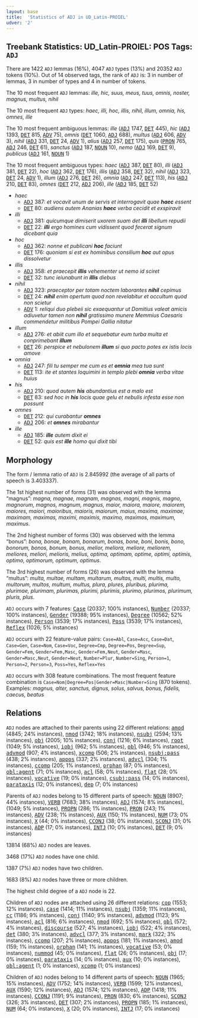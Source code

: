 ```yaml
---
layout: base
title:  'Statistics of ADJ in UD_Latin-PROIEL'
udver: '2'
---
```


## Treebank Statistics: UD_Latin-PROIEL: POS Tags: `ADJ`

There are 1422 `ADJ` lemmas (16%), 4047 `ADJ` types (13%) and 20352 `ADJ` tokens (10%).
Out of 14 observed tags, the rank of `ADJ` is: 3 in number of lemmas, 3 in number of types and 4 in number of tokens.

The 10 most frequent `ADJ` lemmas: <em>ille, hic, suus, meus, tuus, omnis, noster, magnus, multus, nihil</em>

The 10 most frequent `ADJ` types:  <em>haec, illi, hoc, illis, nihil, illum, omnia, his, omnes, ille</em>

The 10 most frequent ambiguous lemmas: <em>ille</em> (<tt><a href="la_proiel-pos-ADJ.html">ADJ</a></tt> 1747, <tt><a href="la_proiel-pos-DET.html">DET</a></tt> 445), <em>hic</em> (<tt><a href="la_proiel-pos-ADJ.html">ADJ</a></tt> 1393, <tt><a href="la_proiel-pos-DET.html">DET</a></tt> 815, <tt><a href="la_proiel-pos-ADV.html">ADV</a></tt> 75), <em>omnis</em> (<tt><a href="la_proiel-pos-DET.html">DET</a></tt> 1060, <tt><a href="la_proiel-pos-ADJ.html">ADJ</a></tt> 688), <em>multus</em> (<tt><a href="la_proiel-pos-ADJ.html">ADJ</a></tt> 606, <tt><a href="la_proiel-pos-ADV.html">ADV</a></tt> 3), <em>nihil</em> (<tt><a href="la_proiel-pos-ADJ.html">ADJ</a></tt> 331, <tt><a href="la_proiel-pos-DET.html">DET</a></tt> 24, <tt><a href="la_proiel-pos-ADV.html">ADV</a></tt> 1), <em>alius</em> (<tt><a href="la_proiel-pos-ADJ.html">ADJ</a></tt> 257, <tt><a href="la_proiel-pos-DET.html">DET</a></tt> 175), <em>quis</em> (<tt><a href="la_proiel-pos-PRON.html">PRON</a></tt> 765, <tt><a href="la_proiel-pos-ADJ.html">ADJ</a></tt> 246, <tt><a href="la_proiel-pos-DET.html">DET</a></tt> 61), <em>sanctus</em> (<tt><a href="la_proiel-pos-ADJ.html">ADJ</a></tt> 187, <tt><a href="la_proiel-pos-NOUN.html">NOUN</a></tt> 10), <em>nemo</em> (<tt><a href="la_proiel-pos-ADJ.html">ADJ</a></tt> 169, <tt><a href="la_proiel-pos-DET.html">DET</a></tt> 9), <em>publicus</em> (<tt><a href="la_proiel-pos-ADJ.html">ADJ</a></tt> 161, <tt><a href="la_proiel-pos-NOUN.html">NOUN</a></tt> 1)

The 10 most frequent ambiguous types:  <em>haec</em> (<tt><a href="la_proiel-pos-ADJ.html">ADJ</a></tt> 387, <tt><a href="la_proiel-pos-DET.html">DET</a></tt> 80), <em>illi</em> (<tt><a href="la_proiel-pos-ADJ.html">ADJ</a></tt> 381, <tt><a href="la_proiel-pos-DET.html">DET</a></tt> 22), <em>hoc</em> (<tt><a href="la_proiel-pos-ADJ.html">ADJ</a></tt> 362, <tt><a href="la_proiel-pos-DET.html">DET</a></tt> 176), <em>illis</em> (<tt><a href="la_proiel-pos-ADJ.html">ADJ</a></tt> 358, <tt><a href="la_proiel-pos-DET.html">DET</a></tt> 32), <em>nihil</em> (<tt><a href="la_proiel-pos-ADJ.html">ADJ</a></tt> 323, <tt><a href="la_proiel-pos-DET.html">DET</a></tt> 24, <tt><a href="la_proiel-pos-ADV.html">ADV</a></tt> 1), <em>illum</em> (<tt><a href="la_proiel-pos-ADJ.html">ADJ</a></tt> 276, <tt><a href="la_proiel-pos-DET.html">DET</a></tt> 26), <em>omnia</em> (<tt><a href="la_proiel-pos-ADJ.html">ADJ</a></tt> 247, <tt><a href="la_proiel-pos-DET.html">DET</a></tt> 113), <em>his</em> (<tt><a href="la_proiel-pos-ADJ.html">ADJ</a></tt> 210, <tt><a href="la_proiel-pos-DET.html">DET</a></tt> 83), <em>omnes</em> (<tt><a href="la_proiel-pos-DET.html">DET</a></tt> 212, <tt><a href="la_proiel-pos-ADJ.html">ADJ</a></tt> 206), <em>ille</em> (<tt><a href="la_proiel-pos-ADJ.html">ADJ</a></tt> 185, <tt><a href="la_proiel-pos-DET.html">DET</a></tt> 52)


* <em>haec</em>
  * <tt><a href="la_proiel-pos-ADJ.html">ADJ</a></tt> 387: <em>et vocavit unum de servis et interrogavit quae <b>haec</b> essent</em>
  * <tt><a href="la_proiel-pos-DET.html">DET</a></tt> 80: <em>audiens autem Ananias <b>haec</b> verba cecidit et exspiravit</em>
* <em>illi</em>
  * <tt><a href="la_proiel-pos-ADJ.html">ADJ</a></tt> 381: <em>quicumque dimiserit uxorem suam det <b>illi</b> libellum repudii</em>
  * <tt><a href="la_proiel-pos-DET.html">DET</a></tt> 22: <em><b>illi</b> ergo homines cum vidissent quod fecerat signum dicebant quia</em>
* <em>hoc</em>
  * <tt><a href="la_proiel-pos-ADJ.html">ADJ</a></tt> 362: <em>nonne et publicani <b>hoc</b> faciunt</em>
  * <tt><a href="la_proiel-pos-DET.html">DET</a></tt> 176: <em>quoniam si est ex hominibus consilium <b>hoc</b> aut opus dissolvetur</em>
* <em>illis</em>
  * <tt><a href="la_proiel-pos-ADJ.html">ADJ</a></tt> 358: <em>et praecepit <b>illis</b> vehementer ut nemo id sciret</em>
  * <tt><a href="la_proiel-pos-DET.html">DET</a></tt> 32: <em>tunc ieiunabunt in <b>illis</b> diebus</em>
* <em>nihil</em>
  * <tt><a href="la_proiel-pos-ADJ.html">ADJ</a></tt> 323: <em>praeceptor per totam noctem laborantes <b>nihil</b> cepimus</em>
  * <tt><a href="la_proiel-pos-DET.html">DET</a></tt> 24: <em><b>nihil</b> enim opertum quod non revelabitur et occultum quod non scietur</em>
  * <tt><a href="la_proiel-pos-ADV.html">ADV</a></tt> 1: <em>reliqui duo plebeii sic exaequantur ut Domitius valeat amicis adiuvetur tamen non <b>nihil</b> gratissimo munere Memmius Caesaris commendetur militibus Pompei Gallia nitatur</em>
* <em>illum</em>
  * <tt><a href="la_proiel-pos-ADJ.html">ADJ</a></tt> 276: <em>et abiit cum illo et sequebatur eum turba multa et conprimebant <b>illum</b></em>
  * <tt><a href="la_proiel-pos-DET.html">DET</a></tt> 26: <em>perspice et nebulonem <b>illum</b> si quo pacto potes ex istis locis amove</em>
* <em>omnia</em>
  * <tt><a href="la_proiel-pos-ADJ.html">ADJ</a></tt> 247: <em>fili tu semper me cum es et <b>omnia</b> mea tua sunt</em>
  * <tt><a href="la_proiel-pos-DET.html">DET</a></tt> 113: <em>ite et stantes loquimini in templo plebi <b>omnia</b> verba vitae huius</em>
* <em>his</em>
  * <tt><a href="la_proiel-pos-ADJ.html">ADJ</a></tt> 210: <em>quod autem <b>his</b> abundantius est a malo est</em>
  * <tt><a href="la_proiel-pos-DET.html">DET</a></tt> 83: <em>sed hoc in <b>his</b> locis quae gelu et nebulis infesta esse non possunt</em>
* <em>omnes</em>
  * <tt><a href="la_proiel-pos-DET.html">DET</a></tt> 212: <em>qui curabantur <b>omnes</b></em>
  * <tt><a href="la_proiel-pos-ADJ.html">ADJ</a></tt> 206: <em>et <b>omnes</b> mirabantur</em>
* <em>ille</em>
  * <tt><a href="la_proiel-pos-ADJ.html">ADJ</a></tt> 185: <em><b>ille</b> autem dixit ei</em>
  * <tt><a href="la_proiel-pos-DET.html">DET</a></tt> 52: <em>quis est <b>ille</b> homo qui dixit tibi</em>

## Morphology

The form / lemma ratio of `ADJ` is 2.845992 (the average of all parts of speech is 3.403337).

The 1st highest number of forms (31) was observed with the lemma “magnus”: <em>magna, magnae, magnam, magnas, magni, magnis, magno, magnorum, magnos, magnum, magnus, maior, maiora, maiore, maiorem, maiores, maiori, maioribus, maioris, maiorum, maius, maxima, maximae, maximam, maximas, maximi, maximis, maximo, maximos, maximum, maximus</em>.

The 2nd highest number of forms (30) was observed with the lemma “bonus”: <em>bona, bonae, bonam, bonarum, bonas, bone, boni, bonis, bono, bonorum, bonos, bonum, bonus, melior, meliora, meliore, meliorem, meliores, meliori, melioris, melius, optima, optimam, optime, optimi, optimis, optimo, optimorum, optimum, optimus</em>.

The 3rd highest number of forms (26) was observed with the lemma “multus”: <em>multa, multae, multam, multarum, multas, multi, multis, multo, multorum, multos, multum, multus, plura, plures, pluribus, plurima, plurimae, plurimam, plurimas, plurimi, plurimis, plurimo, plurimos, plurimum, pluris, plus</em>.

`ADJ` occurs with 7 features: <tt><a href="la_proiel-feat-Case.html">Case</a></tt> (20337; 100% instances), <tt><a href="la_proiel-feat-Number.html">Number</a></tt> (20337; 100% instances), <tt><a href="la_proiel-feat-Gender.html">Gender</a></tt> (19388; 95% instances), <tt><a href="la_proiel-feat-Degree.html">Degree</a></tt> (10562; 52% instances), <tt><a href="la_proiel-feat-Person.html">Person</a></tt> (3539; 17% instances), <tt><a href="la_proiel-feat-Poss.html">Poss</a></tt> (3539; 17% instances), <tt><a href="la_proiel-feat-Reflex.html">Reflex</a></tt> (1026; 5% instances)

`ADJ` occurs with 22 feature-value pairs: `Case=Abl`, `Case=Acc`, `Case=Dat`, `Case=Gen`, `Case=Nom`, `Case=Voc`, `Degree=Cmp`, `Degree=Pos`, `Degree=Sup`, `Gender=Fem`, `Gender=Fem,Masc`, `Gender=Fem,Neut`, `Gender=Masc`, `Gender=Masc,Neut`, `Gender=Neut`, `Number=Plur`, `Number=Sing`, `Person=1`, `Person=2`, `Person=3`, `Poss=Yes`, `Reflex=Yes`

`ADJ` occurs with 308 feature combinations.
The most frequent feature combination is `Case=Nom|Degree=Pos|Gender=Masc|Number=Sing` (870 tokens).
Examples: <em>magnus, alter, sanctus, dignus, solus, salvus, bonus, fidelis, caecus, beatus</em>


## Relations

`ADJ` nodes are attached to their parents using 22 different relations: <tt><a href="la_proiel-dep-amod.html">amod</a></tt> (4845; 24% instances), <tt><a href="la_proiel-dep-nmod.html">nmod</a></tt> (3742; 18% instances), <tt><a href="la_proiel-dep-nsubj.html">nsubj</a></tt> (2594; 13% instances), <tt><a href="la_proiel-dep-obj.html">obj</a></tt> (2005; 10% instances), <tt><a href="la_proiel-dep-conj.html">conj</a></tt> (1216; 6% instances), <tt><a href="la_proiel-dep-root.html">root</a></tt> (1049; 5% instances), <tt><a href="la_proiel-dep-iobj.html">iobj</a></tt> (962; 5% instances), <tt><a href="la_proiel-dep-obl.html">obl</a></tt> (946; 5% instances), <tt><a href="la_proiel-dep-advmod.html">advmod</a></tt> (907; 4% instances), <tt><a href="la_proiel-dep-xcomp.html">xcomp</a></tt> (506; 2% instances), <tt><a href="la_proiel-dep-nsubj-pass.html">nsubj:pass</a></tt> (438; 2% instances), <tt><a href="la_proiel-dep-appos.html">appos</a></tt> (337; 2% instances), <tt><a href="la_proiel-dep-advcl.html">advcl</a></tt> (304; 1% instances), <tt><a href="la_proiel-dep-ccomp.html">ccomp</a></tt> (205; 1% instances), <tt><a href="la_proiel-dep-orphan.html">orphan</a></tt> (87; 0% instances), <tt><a href="la_proiel-dep-obl-agent.html">obl:agent</a></tt> (71; 0% instances), <tt><a href="la_proiel-dep-acl.html">acl</a></tt> (58; 0% instances), <tt><a href="la_proiel-dep-flat.html">flat</a></tt> (28; 0% instances), <tt><a href="la_proiel-dep-vocative.html">vocative</a></tt> (19; 0% instances), <tt><a href="la_proiel-dep-csubj-pass.html">csubj:pass</a></tt> (14; 0% instances), <tt><a href="la_proiel-dep-parataxis.html">parataxis</a></tt> (12; 0% instances), <tt><a href="la_proiel-dep-dep.html">dep</a></tt> (7; 0% instances)

Parents of `ADJ` nodes belong to 15 different parts of speech: <tt><a href="la_proiel-pos-NOUN.html">NOUN</a></tt> (8907; 44% instances), <tt><a href="la_proiel-pos-VERB.html">VERB</a></tt> (7683; 38% instances), <tt><a href="la_proiel-pos-ADJ.html">ADJ</a></tt> (1574; 8% instances),  (1049; 5% instances), <tt><a href="la_proiel-pos-PROPN.html">PROPN</a></tt> (286; 1% instances), <tt><a href="la_proiel-pos-PRON.html">PRON</a></tt> (243; 1% instances), <tt><a href="la_proiel-pos-ADV.html">ADV</a></tt> (238; 1% instances), <tt><a href="la_proiel-pos-AUX.html">AUX</a></tt> (150; 1% instances), <tt><a href="la_proiel-pos-NUM.html">NUM</a></tt> (73; 0% instances), <tt><a href="la_proiel-pos-X.html">X</a></tt> (44; 0% instances), <tt><a href="la_proiel-pos-CCONJ.html">CCONJ</a></tt> (38; 0% instances), <tt><a href="la_proiel-pos-SCONJ.html">SCONJ</a></tt> (31; 0% instances), <tt><a href="la_proiel-pos-ADP.html">ADP</a></tt> (17; 0% instances), <tt><a href="la_proiel-pos-INTJ.html">INTJ</a></tt> (10; 0% instances), <tt><a href="la_proiel-pos-DET.html">DET</a></tt> (9; 0% instances)

13814 (68%) `ADJ` nodes are leaves.

3468 (17%) `ADJ` nodes have one child.

1387 (7%) `ADJ` nodes have two children.

1683 (8%) `ADJ` nodes have three or more children.

The highest child degree of a `ADJ` node is 22.

Children of `ADJ` nodes are attached using 26 different relations: <tt><a href="la_proiel-dep-cop.html">cop</a></tt> (1553; 12% instances), <tt><a href="la_proiel-dep-case.html">case</a></tt> (1414; 11% instances), <tt><a href="la_proiel-dep-nsubj.html">nsubj</a></tt> (1359; 11% instances), <tt><a href="la_proiel-dep-cc.html">cc</a></tt> (1186; 9% instances), <tt><a href="la_proiel-dep-conj.html">conj</a></tt> (1140; 9% instances), <tt><a href="la_proiel-dep-advmod.html">advmod</a></tt> (1123; 9% instances), <tt><a href="la_proiel-dep-acl.html">acl</a></tt> (816; 6% instances), <tt><a href="la_proiel-dep-nmod.html">nmod</a></tt> (692; 5% instances), <tt><a href="la_proiel-dep-obl.html">obl</a></tt> (572; 4% instances), <tt><a href="la_proiel-dep-discourse.html">discourse</a></tt> (527; 4% instances), <tt><a href="la_proiel-dep-iobj.html">iobj</a></tt> (522; 4% instances), <tt><a href="la_proiel-dep-det.html">det</a></tt> (380; 3% instances), <tt><a href="la_proiel-dep-advcl.html">advcl</a></tt> (377; 3% instances), <tt><a href="la_proiel-dep-mark.html">mark</a></tt> (322; 3% instances), <tt><a href="la_proiel-dep-ccomp.html">ccomp</a></tt> (207; 2% instances), <tt><a href="la_proiel-dep-appos.html">appos</a></tt> (181; 1% instances), <tt><a href="la_proiel-dep-amod.html">amod</a></tt> (159; 1% instances), <tt><a href="la_proiel-dep-orphan.html">orphan</a></tt> (141; 1% instances), <tt><a href="la_proiel-dep-vocative.html">vocative</a></tt> (53; 0% instances), <tt><a href="la_proiel-dep-nummod.html">nummod</a></tt> (45; 0% instances), <tt><a href="la_proiel-dep-flat.html">flat</a></tt> (26; 0% instances), <tt><a href="la_proiel-dep-obj.html">obj</a></tt> (17; 0% instances), <tt><a href="la_proiel-dep-parataxis.html">parataxis</a></tt> (14; 0% instances), <tt><a href="la_proiel-dep-aux.html">aux</a></tt> (10; 0% instances), <tt><a href="la_proiel-dep-obl-agent.html">obl:agent</a></tt> (1; 0% instances), <tt><a href="la_proiel-dep-xcomp.html">xcomp</a></tt> (1; 0% instances)

Children of `ADJ` nodes belong to 14 different parts of speech: <tt><a href="la_proiel-pos-NOUN.html">NOUN</a></tt> (1965; 15% instances), <tt><a href="la_proiel-pos-ADV.html">ADV</a></tt> (1752; 14% instances), <tt><a href="la_proiel-pos-VERB.html">VERB</a></tt> (1599; 12% instances), <tt><a href="la_proiel-pos-AUX.html">AUX</a></tt> (1590; 12% instances), <tt><a href="la_proiel-pos-ADJ.html">ADJ</a></tt> (1574; 12% instances), <tt><a href="la_proiel-pos-ADP.html">ADP</a></tt> (1418; 11% instances), <tt><a href="la_proiel-pos-CCONJ.html">CCONJ</a></tt> (1191; 9% instances), <tt><a href="la_proiel-pos-PRON.html">PRON</a></tt> (830; 6% instances), <tt><a href="la_proiel-pos-SCONJ.html">SCONJ</a></tt> (326; 3% instances), <tt><a href="la_proiel-pos-DET.html">DET</a></tt> (307; 2% instances), <tt><a href="la_proiel-pos-PROPN.html">PROPN</a></tt> (185; 1% instances), <tt><a href="la_proiel-pos-NUM.html">NUM</a></tt> (64; 0% instances), <tt><a href="la_proiel-pos-X.html">X</a></tt> (20; 0% instances), <tt><a href="la_proiel-pos-INTJ.html">INTJ</a></tt> (17; 0% instances)

